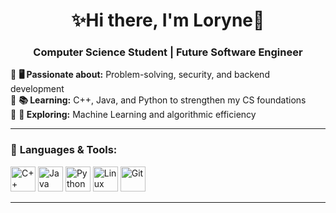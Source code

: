 <h1 align="center">✨Hi there, I'm Loryne💫</h1>
<h3 align="center">Computer Science Student | Future Software Engineer</h3>

🔹 **🖥️ Passionate about:** Problem-solving, security, and backend development  
🔹 **📚 Learning:** C++, Java, and Python to strengthen my CS foundations  
🔹 **🤖 Exploring:** Machine Learning and algorithmic efficiency  

---

### 🚀 **Languages & Tools:**  
<p align="left">
  <img src="https://cdn.jsdelivr.net/gh/devicons/devicon/icons/cplusplus/cplusplus-original.svg" alt="C++" width="40" height="40"/>
  <img src="https://cdn.jsdelivr.net/gh/devicons/devicon/icons/java/java-original.svg" alt="Java" width="40" height="40"/>
  <img src="https://cdn.jsdelivr.net/gh/devicons/devicon/icons/python/python-original.svg" alt="Python" width="40" height="40"/>
  <img src="https://cdn.jsdelivr.net/gh/devicons/devicon/icons/linux/linux-original.svg" alt="Linux" width="40" height="40"/>
  <img src="https://cdn.jsdelivr.net/gh/devicons/devicon/icons/git/git-original.svg" alt="Git" width="40" height="40"/>
  
</p>

---
